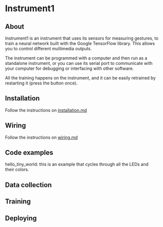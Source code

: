 # Instrument1

## About

Instrument1 is an instrument that uses its sensors for measuring gestures, to train a neural network built with the Google TensorFlow library. This allows you to control different multimedia outputs.

The instrument can be programmed with a computer and then run as a standalone instrument, or you can use its serial port to communicate with your computer for debugging or interfacing with other software.

All the training happens on the instrument, and it can be easily retrained by restarting it (press the button once).

## Installation

Follow the instructions on [installation.md](installation.md)

## Wiring

Follow the instructions on [wiring.md](wiring.md)

## Code examples

hello_tiny_world: this is an example that cycles through all the LEDs and their colors.

## Data collection

## Training

## Deploying
